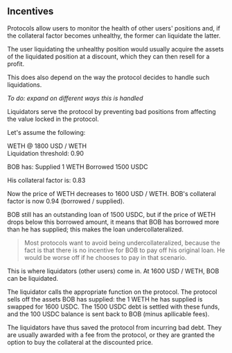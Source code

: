 ## Incentives  

Protocols allow users to monitor the health of other users' positions and, if the collateral factor becomes unhealthy, the former can liquidate the latter.  

The user liquidating the unhealthy position would usually acquire the assets of the liquidated position at a discount, which they can then resell for a profit.  

This does also depend on the way the protocol decides to handle such liquidations.  

*To do: expand on different ways this is handled*

Liquidators serve the protocol by preventing bad positions from affecting the value locked in the protocol. 

Let's assume the following:  

WETH @ 1800 USD / WETH  
Liquidation threshold: 0.90

BOB has:
Supplied 1 WETH
Borrowed 1500 USDC

His collateral factor is: 0.83

Now the price of WETH decreases to 1600 USD / WETH. BOB's collateral factor is now 0.94 (borrowed / supplied).

BOB still has an outstanding loan of 1500 USDC, but if the price of WETH drops below this borrowed amount, it means that BOB has borrowed more than he has supplied; this makes the loan undercollateralized. 

> Most protocols want to avoid being undercollateralized, because the fact is that there is no incentive for BOB to pay off his original loan. He would be worse off if he chooses to pay in that scenario.  

This is where liquidators (other users) come in. At 1600 USD / WETH, BOB can be liquidated.  

The liquidator calls the appropriate function on the protocol. The protocol sells off the assets BOB has supplied: the 1 WETH he has supplied is swapped for 1600 USDC. The 1500 USDC debt is settled with these funds, and the 100 USDC balance is sent back to BOB (minus apllicable fees).  

The liquidators have thus saved the protocol from incurring bad debt. They are usually awarded with a fee from the protocol, or they are granted the option to buy the collateral at the discounted price.  